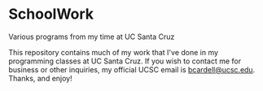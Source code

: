 SchoolWork
==========

Various programs from my time at UC Santa Cruz

This repository contains much of my work that I've done in my programming classes at UC Santa Cruz. If you wish to contact me for business or other inquiries, my official UCSC email is bcardell@ucsc.edu.  Thanks, and enjoy!
